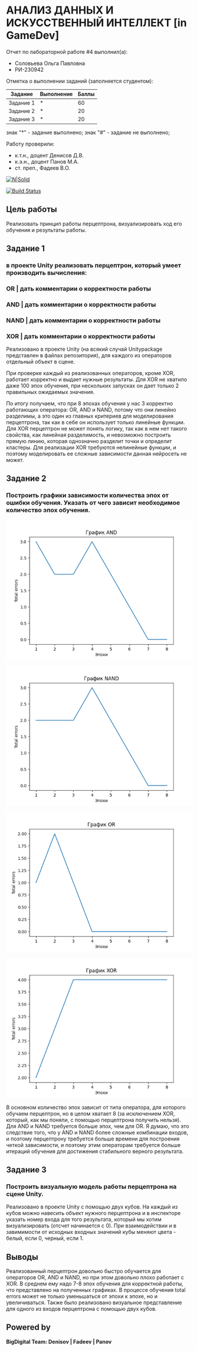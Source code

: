 # АНАЛИЗ ДАННЫХ И ИСКУССТВЕННЫЙ ИНТЕЛЛЕКТ [in GameDev]
Отчет по лабораторной работе #4 выполнил(а):
- Соловьева Ольга Павловна
- РИ-230942

Отметка о выполнении заданий (заполняется студентом):

| Задание | Выполнение | Баллы |
| ------ | ------ | ------ |
| Задание 1 | * | 60 |
| Задание 2 | * | 20 |
| Задание 3 | * | 20 |

знак "*" - задание выполнено; знак "#" - задание не выполнено;

Работу проверили:
- к.т.н., доцент Денисов Д.В.
- к.э.н., доцент Панов М.А.
- ст. преп., Фадеев В.О.

[![N|Solid](https://cldup.com/dTxpPi9lDf.thumb.png)](https://nodesource.com/products/nsolid)

[![Build Status](https://travis-ci.org/joemccann/dillinger.svg?branch=master)](https://travis-ci.org/joemccann/dillinger)

## Цель работы
Реализовать принцип работы перцептрона, визуализировать ход его обучения и результаты работы.


## Задание 1
### в проекте Unity реализовать перцептрон, который умеет производить вычисления:

### OR | дать комментарии о корректности работы

### AND | дать комментарии о корректности работы

### NAND | дать комментарии о корректности работы

### XOR | дать комментарии о корректности работы


Реализовано в проекте Unity (на всякий случай Unitypackage представлен в файлах репозитория), для каждого из операторов отдельный объект в сцене.

При проверке каждый из реализованных операторов, кроме XOR, работает корректно и выдает нужные результаты. Для XOR не хватило даже 100 эпох обучения, при нескольких запусках он дает только 2 правильных ожидаемых значения. 

По итогу получаем, что при 8 эпохах обучения у нас 3 корректно работающих оператора: OR, AND и NAND, потому что они линейно разделимы, а это один из главных критериев для моделирования перцептрона, так как в себе он использует только линейные функции. Для XOR перцептрон не может понять логику, так как в нем нет такого свойства, как линейная разделимость, и невозможно построить прямую линию, которая однозначно разделит точки и определит кластеры. Для реализации XOR требуются нелинейные функции, и поэтому моделировать ее сложные зависимости данная нейросеть не может. 


## Задание 2
### Построить графики зависимости количества эпох от ошибки  обучения. Указать от чего зависит необходимое количество эпох обучения.

![task 2](https://github.com/kurlyushonok/DA-in-GameDev-lab4/blob/main/graphs/AND.png)

![task 2](https://github.com/kurlyushonok/DA-in-GameDev-lab4/blob/main/graphs/NAND.png)

![task 2](https://github.com/kurlyushonok/DA-in-GameDev-lab4/blob/main/graphs/OR.png)

![task 2](https://github.com/kurlyushonok/DA-in-GameDev-lab4/blob/main/graphs/XOR.png)


В основном количество эпох зависит от типа оператора, для которого обучаем перцептрон, но в целом хватает 8 (за исключением XOR, который, как мы поняли, с помощью перцептрона получить нельзя). Для AND и NAND требуется больше эпох, чем для OR. Я думаю, что это следствие того, что у AND и NAND более сложные комбинации входов, и поэтому перцептрону требуется больше времени для построения четкой зависимости, и поэтому этим операторам требуется больше итераций обучения для достижения стабильного верного результата.


## Задание 3
### Построить визуальную модель работы перцептрона на сцене Unity.

Реализовано в проекте Unity с помощью двух кубов. На каждый из кубов можно навесить объект нужного перцептрона и в инспекторе указать номер входа для того результата, который мы хотим визуализировать (отсчет начинается с 0). При взаимодействии и в завимимости от исходных входных значений кубы меняют цвета - белый, если 0, черный, если 1.


## Выводы

Реализованный перцептрон довольно быстро обучается для операторов OR, AND и NAND, но при этом довольно плохо работает с XOR. В среднем ему надо 7-8 эпох обучения для корректной работы, что представлено на полученных графиках. В процессе обучения total errors может не только уменьшаться от эпохи к эпохе, но и увеличиваться. Также было реализовано визуальное представление для одного из входов перцептрона с помощью двух кубов.


## Powered by

**BigDigital Team: Denisov | Fadeev | Panov**
